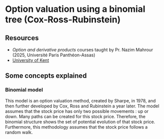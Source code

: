 # Option valuation using a binomial tree (Cox-Ross-Rubinstein)

## Resources
- _Option and derivative products_ courses taught by Pr. Nazim Mahrour (2025, Université Paris Panthéon-Assas)
- [University of Kent](https://www.kent.ac.uk/learning/documents/slas-documents/Binomial_models.pdf)

## Some concepts explained
### Binomial model
This model is an option valuation method, created by Sharpe, in 1978, and then further developed by Cox, Ross and Rubinstein a year later. 
The model assumes that the stock price has only two possible movements : up or down. Many paths can be created for this stock price. Therefore, the binomial structure shows the set of potential evolution of that stock price. Furthermore, this methodology assumes that the stock price follows a random walk. 

